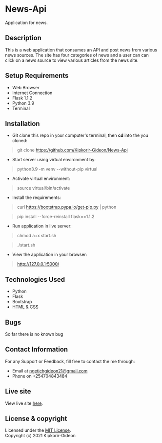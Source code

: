 # News-Api
Application for news.

## Description
This is a web application that consumes an API and post news from various news sources. The site has four categories of news and a user can can click on a news source to view various articles from the news site.

## Setup Requirements
* Web Browser
* Internet Connection
* Flask 1.1.2
* Python 3.9
* Terminal

## Installation

* Git clone this repo in your computer's terminal, then **cd** into the you cloned:
> git clone https://github.com/Kipkorir-Gideon/News-Api
* Start server using virtual environment by:
> python3.9 -m venv --without-pip virtual
* Activate virtual environment:
> source virtual/bin/activate
* Install the requirements:
> curl https://bootstrap.pypa.io/get-pip.py | python

> pip install --force-reinstall flask==1.1.2

* Run application in live server:
> chmod a+x start.sh

> ./start.sh
* View the application in your browser:
> http://127.0.0.1:5000/
 
## Technologies Used
* Python
* Flask
* Bootstrap
* HTML & CSS

## Bugs
So far there is no known bug

## Contact Information
For any Support or Feedback, fill free to contact the me through: 
* Email at ngetichgideon21@gmail.com 
* Phone on +254704843484

## Live site

View live site [here](https://gidz-news-api.herokuapp.com/).

## License & copyright
Licensed under the [MIT License](LICENSE).<br />
Copyright (c) 2021 Kipkorir-Gideon

